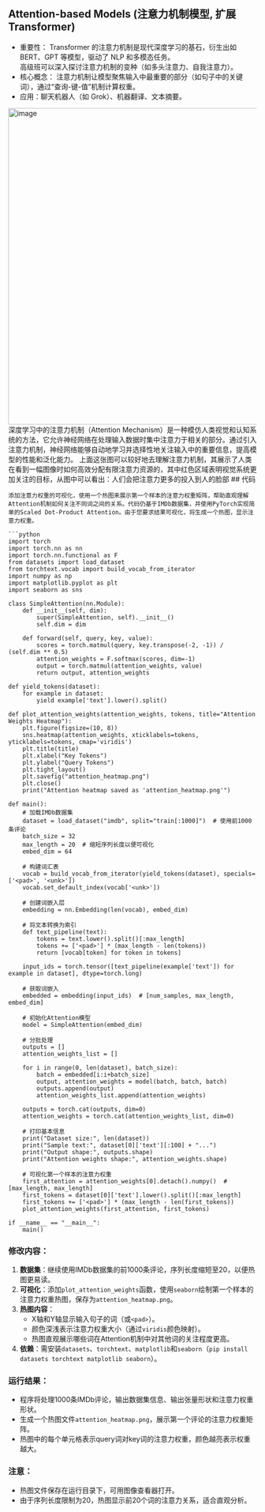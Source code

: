 
## Attention-based Models (注意力机制模型, 扩展 Transformer)
- 重要性：
Transformer 的注意力机制是现代深度学习的基石，衍生出如 BERT、GPT 等模型，驱动了 NLP 和多模态任务。  
高级班可以深入探讨注意力机制的变种（如多头注意力、自我注意力）。  
- 核心概念：
注意力机制让模型聚焦输入中最重要的部分（如句子中的关键词），通过“查询-键-值”机制计算权重。  
- 应用：聊天机器人（如 Grok）、机器翻译、文本摘要。
<img width="998" height="641" alt="image" src="https://github.com/user-attachments/assets/a78ff1d6-3d30-43e6-b8e2-40acad211a7f" /> 
深度学习中的注意力机制（Attention Mechanism）是一种模仿人类视觉和认知系统的方法，它允许神经网络在处理输入数据时集中注意力于相关的部分。通过引入注意力机制，神经网络能够自动地学习并选择性地关注输入中的重要信息，提高模型的性能和泛化能力。  
上面这张图可以较好地去理解注意力机制，其展示了人类在看到一幅图像时如何高效分配有限注意力资源的，其中红色区域表明视觉系统更加关注的目标，从图中可以看出：人们会把注意力更多的投入到人的脸部
## 代码

```
添加注意力权重的可视化，使用一个热图来展示第一个样本的注意力权重矩阵，帮助直观理解Attention机制如何关注不同词之间的关系。代码仍基于IMDb数据集，并使用PyTorch实现简单的Scaled Dot-Product Attention。由于您要求结果可视化，将生成一个热图，显示注意力权重。

```python
import torch
import torch.nn as nn
import torch.nn.functional as F
from datasets import load_dataset
from torchtext.vocab import build_vocab_from_iterator
import numpy as np
import matplotlib.pyplot as plt
import seaborn as sns

class SimpleAttention(nn.Module):
    def __init__(self, dim):
        super(SimpleAttention, self).__init__()
        self.dim = dim
    
    def forward(self, query, key, value):
        scores = torch.matmul(query, key.transpose(-2, -1)) / (self.dim ** 0.5)
        attention_weights = F.softmax(scores, dim=-1)
        output = torch.matmul(attention_weights, value)
        return output, attention_weights

def yield_tokens(dataset):
    for example in dataset:
        yield example['text'].lower().split()

def plot_attention_weights(attention_weights, tokens, title="Attention Weights Heatmap"):
    plt.figure(figsize=(10, 8))
    sns.heatmap(attention_weights, xticklabels=tokens, yticklabels=tokens, cmap='viridis')
    plt.title(title)
    plt.xlabel("Key Tokens")
    plt.ylabel("Query Tokens")
    plt.tight_layout()
    plt.savefig("attention_heatmap.png")
    plt.close()
    print("Attention heatmap saved as 'attention_heatmap.png'")

def main():
    # 加载IMDb数据集
    dataset = load_dataset("imdb", split="train[:1000]")  # 使用前1000条评论
    batch_size = 32
    max_length = 20  # 缩短序列长度以便可视化
    embed_dim = 64

    # 构建词汇表
    vocab = build_vocab_from_iterator(yield_tokens(dataset), specials=['<pad>', '<unk>'])
    vocab.set_default_index(vocab['<unk>'])

    # 创建词嵌入层
    embedding = nn.Embedding(len(vocab), embed_dim)

    # 将文本转换为索引
    def text_pipeline(text):
        tokens = text.lower().split()[:max_length]
        tokens += ['<pad>'] * (max_length - len(tokens))
        return [vocab[token] for token in tokens]

    input_ids = torch.tensor([text_pipeline(example['text']) for example in dataset], dtype=torch.long)
    
    # 获取词嵌入
    embedded = embedding(input_ids)  # [num_samples, max_length, embed_dim]
    
    # 初始化Attention模型
    model = SimpleAttention(embed_dim)
    
    # 分批处理
    outputs = []
    attention_weights_list = []
    
    for i in range(0, len(dataset), batch_size):
        batch = embedded[i:i+batch_size]
        output, attention_weights = model(batch, batch, batch)
        outputs.append(output)
        attention_weights_list.append(attention_weights)
    
    outputs = torch.cat(outputs, dim=0)
    attention_weights = torch.cat(attention_weights_list, dim=0)
    
    # 打印基本信息
    print("Dataset size:", len(dataset))
    print("Sample text:", dataset[0]['text'][:100] + "...")
    print("Output shape:", outputs.shape)
    print("Attention weights shape:", attention_weights.shape)
    
    # 可视化第一个样本的注意力权重
    first_attention = attention_weights[0].detach().numpy()  # [max_length, max_length]
    first_tokens = dataset[0]['text'].lower().split()[:max_length]
    first_tokens += ['<pad>'] * (max_length - len(first_tokens))
    plot_attention_weights(first_attention, first_tokens)

if __name__ == "__main__":
    main()
```

### 修改内容：
1. **数据集**：继续使用IMDb数据集的前1000条评论，序列长度缩短至20，以便热图更易读。
2. **可视化**：添加`plot_attention_weights`函数，使用`seaborn`绘制第一个样本的注意力权重热图，保存为`attention_heatmap.png`。
3. **热图内容**：
   - X轴和Y轴显示输入句子的词（或`<pad>`）。
   - 颜色深浅表示注意力权重大小（通过`viridis`颜色映射）。
   - 热图直观展示哪些词在Attention机制中对其他词的关注程度更高。
4. **依赖**：需安装`datasets`、`torchtext`、`matplotlib`和`seaborn`（`pip install datasets torchtext matplotlib seaborn`）。

### 运行结果：
- 程序将处理1000条IMDb评论，输出数据集信息、输出张量形状和注意力权重形状。
- 生成一个热图文件`attention_heatmap.png`，展示第一个评论的注意力权重矩阵。
- 热图中的每个单元格表示query词对key词的注意力权重，颜色越亮表示权重越大。

### 注意：
- 热图文件保存在运行目录下，可用图像查看器打开。
- 由于序列长度限制为20，热图显示前20个词的注意力关系，适合直观分析。



```
